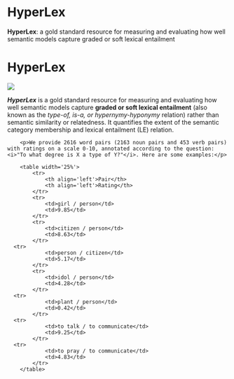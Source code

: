 # HyperLex
<b>HyperLex</b>: a gold standard resource for measuring and evaluating how well semantic models capture graded or soft lexical entailment

<h1>HyperLex</h1>
  <div>
  <img class="resize" src="https://user-images.githubusercontent.com/21332532/66464553-884cee00-ea7f-11e9-806b-9573814d2591.png">   
  </div>
        <p><i><b>HyperLex</b></i> is a gold standard resource for measuring and evaluating how well semantic models capture <b>graded or soft lexical entailment</b> (also known as the <i>type-of, is-a, or hypernymy-hyponymy</i> relation) rather than semantic similarity or relatedness. It quantifies the extent of the semantic category membership and lexical entailment (LE) relation.</p>

        <p>We provide 2616 word pairs (2163 noun pairs and 453 verb pairs) with ratings on a scale 0-10, annotated according to the question: <i>"To what degree is X a type of Y?"</i>. Here are some examples:</p>

        <table width='25%'>
            <tr>
                <th align='left'>Pair</th>
                <th align='left'>Rating</th> 
            </tr>
            <tr>
                <td>girl / person</td>
                <td>9.85</td> 
            </tr>
            <tr>
                <td>citizen / person</td>
                <td>8.63</td> 
            </tr>
      <tr>
                <td>person / citizen</td>
                <td>5.17</td> 
            </tr>
            <tr>
                <td>idol / person</td>
                <td>4.28</td> 
            </tr>
      <tr>
                <td>plant / person</td>
                <td>0.42</td> 
            </tr>
      <tr>
                <td>to talk / to communicate</td>
                <td>9.25</td> 
            </tr>
      <tr>
                <td>to pray / to communicate</td>
                <td>4.83</td> 
            </tr>
        </table>
